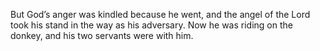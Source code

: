 But God’s anger was kindled because he went, and the angel of the Lord took his stand in the way as his adversary. Now he was riding on the donkey, and his two servants were with him.
